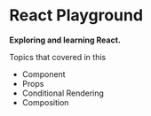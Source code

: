# React Playground

**Exploring and learning React.**

Topics that covered in this

- Component
- Props
- Conditional Rendering
- Composition

